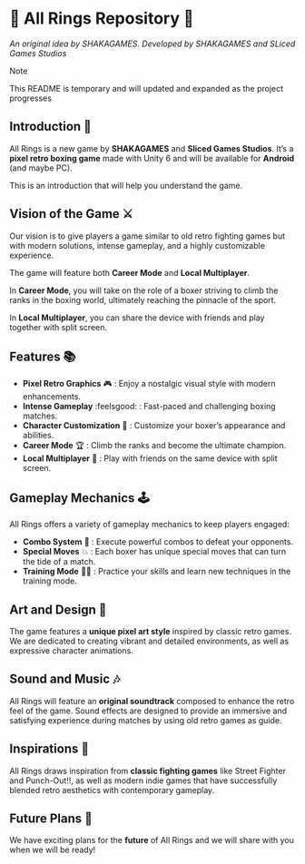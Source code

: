 # :boxing_glove: All Rings Repository :boxing_glove:

_An original idea by SHAKAGAMES. Developed by SHAKAGAMES and SLiced Games Studios_

> [!NOTE]
> This README is temporary and will updated and expanded as the project progresses

## Introduction :speech_balloon:

All Rings is a new game by **SHAKAGAMES** and **Sliced Games Studios**. It’s a **pixel retro boxing game** made with Unity 6 and will be available for **Android** (and maybe PC).

This is an introduction that will help you understand the game.

## Vision of the Game :crossed_swords:

Our vision is to give players a game similar to old retro fighting games but with modern solutions, intense gameplay, and a highly customizable experience.

The game will feature both **Career Mode** and **Local Multiplayer**.

In **Career Mode**, you will take on the role of a boxer striving to climb the ranks in the boxing world, ultimately reaching the pinnacle of the sport.

In **Local Multiplayer**, you can share the device with friends and play together with split screen.

## Features :books:
- **Pixel Retro Graphics** :video_game: : Enjoy a nostalgic visual style with modern enhancements.
- **Intense Gameplay** :feelsgood: : Fast-paced and challenging boxing matches.
- **Character Customization** :socks: : Customize your boxer’s appearance and abilities.
- **Career Mode** :trophy: : Climb the ranks and become the ultimate champion.
- **Local Multiplayer** :wrestling: : Play with friends on the same device with split screen.

## Gameplay Mechanics :joystick:

All Rings offers a variety of gameplay mechanics to keep players engaged:

- **Combo System** :anger: : Execute powerful combos to defeat your opponents.
- **Special Moves** :boom: : Each boxer has unique special moves that can turn the tide of a match.
- **Training Mode** :weight_lifting_man: : Practice your skills and learn new techniques in the training mode.

## Art and Design :art:

The game features a **unique pixel art style** inspired by classic retro games. We are dedicated to creating vibrant and detailed environments, as well as expressive character animations.

## Sound and Music :notes:

All Rings will feature an **original soundtrack** composed to enhance the retro feel of the game. Sound effects are designed to provide an immersive and satisfying experience during matches by using old retro games as guide.

## Inspirations :muscle:

All Rings draws inspiration from **classic fighting games** like Street Fighter and Punch-Out!!, as well as modern indie games that have successfully blended retro aesthetics with contemporary gameplay.

## Future Plans :raised_hands:

We have exciting plans for the **future** of All Rings and we will share with you when we will be ready!
